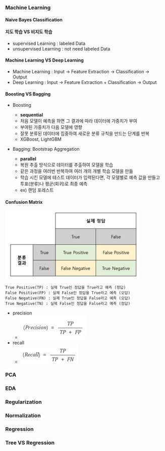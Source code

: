### Machine Learning

#### Naive Bayes Classification



#### 지도 학습 VS 비지도 학습

- supervised Learning : labeled Data
- unsupervised Learning : not need labeled Data

#### Machine Learning VS Deep Learning

- Machine Learning : Input -> Feature Extraction -> Classification -> Output
- Deep Learning : Input -> Feature Extraction + Classification -> Output

#### Boosting VS Bagging

- Boosting
    - **sequential**
    - 처음 모델이 예측을 하면 그 결과에 따라 데이터에 가중치가 부여
    - 부여된 가중치가 다음 모델에 영향
    - 잘못 분류된 데이터에 집중하여 새로운 분류 규칙을 만드는 단계를 반복
    - XGBoost, LightGBM

- Bagging: Bootstrap Aggregation
    - **parallel**
    - 복원 추출 방식으로 데이터를 추출하여 모델을 학습
    - 같은 과정을 여러번 반복하여 여러 개의 개별 학습 모델을 만듦
    - 학습 시킨 모델에 테스트 데이터가 입력된다면, 각 모델별로 예측 값을 만들고 투표(분류)나 평균(회귀)로 최종 예측
    - ex) 랜덤 포레스트


#### Confusion Matrix

![confusion_matrix](images/confusion_matrix.PNG)

    True Positive(TP) : 실제 True인 정답을 True라고 예측 (정답)
    False Positive(FP) : 실제 False인 정답을 True라고 예측 (오답)
    False Negative(FN) : 실제 True인 정답을 False라고 예측 (오답)
    True Negative(TN) : 실제 False인 정답을 False라고 예측 (정답)

- precision 
  - ![precision](images/precision.PNG)
- recall
  - ![recall](images/recall.PNG)
### PCA

### EDA

### Regularization

### Normalization

### Regression

### Tree VS Regression



